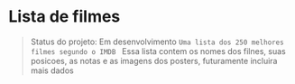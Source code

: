 # Lista de filmes
> Status do projeto: Em desenvolvimento
``
Uma lista dos 250 melhores filmes segundo o IMDB 
``
Essa lista contem os nomes dos filnes, suas posicoes, as notas e as imagens dos posters, futuramente incluira mais dados 
